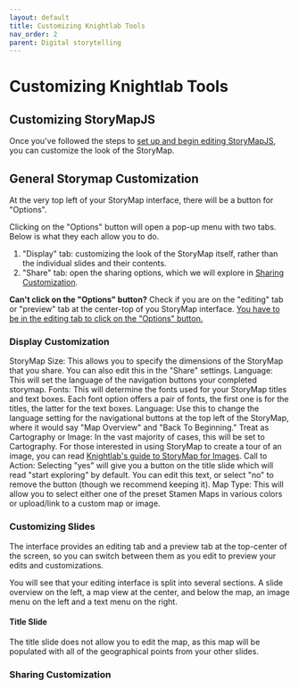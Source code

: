 ```yaml
---
layout: default
title: Customizing Knightlab Tools
nav_order: 2
parent: Digital storytelling
---
```


# Customizing Knightlab Tools
## Customizing StoryMapJS
Once you've followed the steps to <a href="https://ubc-library-rc.github.io/digital-exhibits-survey/content/digital-storytelling-tools.html#storymapsjs">set up and begin editing StoryMapJS</a>, you can customize the look of the StoryMap.

## General Storymap Customization
At the very top left of your StoryMap interface, there will be a button for "Options". 

Clicking on the "Options" button will open a pop-up menu with two tabs. Below is what they each allow you to do.
1. "Display" tab: customizing the look of the StoryMap itself, rather than the individual slides and their contents.
2. "Share" tab: open the sharing options, which we will explore in <a href="https://ubc-library-rc.github.io/digital-exhibits-survey/content/knightlab-cutomization.html#sharing-customization">Sharing Customization</a>.

<aside class="note">
<strong>Can't click on the "Options" button?</strong> Check if you are on the "editing" tab or "preview" tab at the center-top of you StoryMap interface. <u>You have to be in the editing tab to click on the "Options" button.</u>
</aside>

### Display Customization
StoryMap Size: This allows you to specify the dimensions of the StoryMap that you share. You can also edit this in the "Share" settings.
Language: This will set the language of the navigation buttons your completed storymap. 
Fonts: This will determine the fonts used for your StoryMap titles and text boxes. Each font option offers a pair of fonts, the first one is for the titles, the latter for the text boxes.
Language: Use this to change the language setting for the navigational buttons at the top left of the StoryMap, where it would say "Map Overview" and "Back To Beginning."
Treat as Cartography or Image: In the vast majority of cases, this will be set to Cartography. For those interested in using StoryMap to create a tour of an image, you can read <a href="https://storymap.knightlab.com/gigapixel/">Knightlab's guide to StoryMap for Images</a>.
Call to Action: Selecting "yes" will give you a button on the title slide which will read "start exploring" by default. You can edit this text, or select "no" to remove the button (though we recommend keeping it).
Map Type: This will allow you to select either one of the preset Stamen Maps in various colors or upload/link to a custom map or image.

### Customizing Slides
The interface provides an editing tab and a preview tab at the top-center of the screen, so you can switch between them as you edit to preview your edits and customizations.

You will see that your editing interface is split into several sections. A slide overview on the left, a map view at the center, and below the map, an image menu on the left and a text menu on the right.

#### Title Slide
The title slide does not allow you to edit the map, as this map will be populated with all of the geographical points from your other slides.

### Sharing Customization

